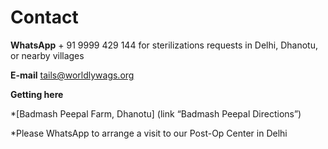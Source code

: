 Contact
==========

**WhatsApp**  + 91 9999 429 144 for sterilizations requests in Delhi, Dhanotu, or nearby villages

**E-mail** tails@worldlywags.org

**Getting here**

*[Badmash Peepal Farm, Dhanotu] (link “Badmash Peepal Directions”)

*Please WhatsApp to arrange a visit to our Post-Op Center in Delhi
